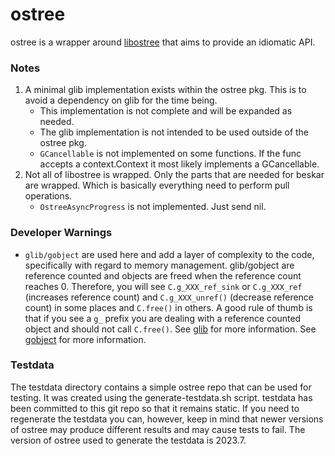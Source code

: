 # ostree

ostree is a wrapper around [libostree](https://github.com/ostreedev/ostree) that aims to provide an idiomatic API.


### Notes
1. A minimal glib implementation exists within the ostree pkg. This is to avoid a dependency on glib for the time being.
   - This implementation is not complete and will be expanded as needed.
   - The glib implementation is not intended to be used outside of the ostree pkg.
   - `GCancellable` is not implemented on some functions. If the func accepts a context.Context it most likely implements a GCancellable.
2. Not all of libostree is wrapped. Only the parts that are needed for beskar are wrapped. Which is basically everything 
    need to perform pull operations.
    - `OstreeAsyncProgress` is not implemented. Just send nil.
      

### Developer Warnings
- `glib/gobject` are used here and add a layer of complexity to the code, specifically with regard to memory management.
glib/gobject are reference counted and objects are freed when the reference count reaches 0. Therefore, you will see 
`C.g_XXX_ref_sink` or `C.g_XXX_ref` (increases reference count) and `C.g_XXX_unref()` (decrease reference count) in some
places and `C.free()` in others.  A good rule of thumb is that if you see a `g_` prefix you are dealing with a reference
counted object and should not call `C.free()`.  See [glib](https://docs.gtk.org/glib/index.html) for more information. 
See [gobject](https://docs.gtk.org/gobject/index.html) for more information.


### Testdata
The testdata directory contains a simple ostree repo that can be used for testing. It was created using the generate-testdata.sh
script. testdata has been committed to this git repo so that it remains static. If you need to regenerate the testdata you can,
however, keep in mind that newer versions of ostree may produce different results and may cause tests to fail. The version
of ostree used to generate the testdata is 2023.7.